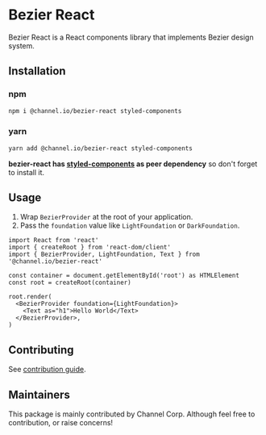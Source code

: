 # Bezier React

Bezier React is a React components library that implements Bezier design system.

## Installation

### npm

```bash
npm i @channel.io/bezier-react styled-components
```

### yarn

```bash
yarn add @channel.io/bezier-react styled-components
```

**bezier-react has [styled-components](https://styled-components.com/) as peer dependency** so don't forget to install it.

## Usage

1. Wrap `BezierProvider` at the root of your application.
2. Pass the `foundation` value like `LightFoundation` or `DarkFoundation`.

```tsx
import React from 'react'
import { createRoot } from 'react-dom/client'
import { BezierProvider, LightFoundation, Text } from '@channel.io/bezier-react'

const container = document.getElementById('root') as HTMLElement
const root = createRoot(container)

root.render(
  <BezierProvider foundation={LightFoundation}>
    <Text as="h1">Hello World</Text>
  </BezierProvider>,
)
```

## Contributing

See [contribution guide](../../CONTRIBUTING.md).

## Maintainers

This package is mainly contributed by Channel Corp. Although feel free to contribution, or raise concerns!
